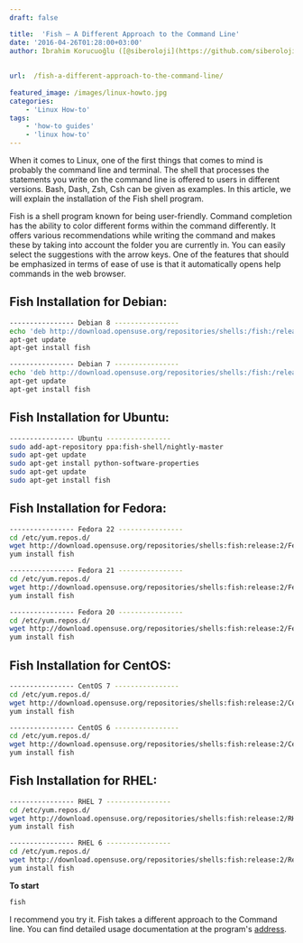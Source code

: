 ```yaml
---
draft: false

title:  'Fish – A Different Approach to the Command Line'
date: '2016-04-26T01:28:00+03:00'
author: İbrahim Korucuoğlu ([@siberoloji](https://github.com/siberoloji))
 
 
url:  /fish-a-different-approach-to-the-command-line/
 
featured_image: /images/linux-howto.jpg
categories:
    - 'Linux How-to'
tags:
    - 'how-to guides'
    - 'linux how-to'
---
```



When it comes to Linux, one of the first things that comes to mind is probably the command line and terminal. The shell that processes the statements you write on the command line is offered to users in different versions. Bash, Dash, Zsh, Csh can be given as examples. In this article, we will explain the installation of the Fish shell program.



Fish is a shell program known for being user-friendly. Command completion has the ability to color different forms within the command differently. It offers various recommendations while writing the command and makes these by taking into account the folder you are currently in. You can easily select the suggestions with the arrow keys. One of the features that should be emphasized in terms of ease of use is that it automatically opens help commands in the web browser.



## Fish Installation for Debian:


```bash
---------------- Debian 8 ----------------
echo 'deb http://download.opensuse.org/repositories/shells:/fish:/release:/2/Debian_8.0/ /' &gt;&gt; /etc/apt/sources.list.d/fish.list
apt-get update
apt-get install fish

---------------- Debian 7 ----------------
echo 'deb http://download.opensuse.org/repositories/shells:/fish:/release:/2/Debian_7.0/ /' &gt;&gt; /etc/apt/sources.list.d/fish.list
apt-get update
apt-get install fish
```



## Fish Installation for Ubuntu:


```bash
---------------- Ubuntu ----------------
sudo add-apt-repository ppa:fish-shell/nightly-master
sudo apt-get update
sudo apt-get install python-software-properties
sudo apt-get update
sudo apt-get install fish
```



## Fish Installation for Fedora:


```bash
---------------- Fedora 22 ----------------
cd /etc/yum.repos.d/
wget http://download.opensuse.org/repositories/shells:fish:release:2/Fedora_22/shells:fish:release:2.repo
yum install fish

---------------- Fedora 21 ----------------
cd /etc/yum.repos.d/
wget http://download.opensuse.org/repositories/shells:fish:release:2/Fedora_21/shells:fish:release:2.repo
yum install fish

---------------- Fedora 20 ----------------
cd /etc/yum.repos.d/
wget http://download.opensuse.org/repositories/shells:fish:release:2/Fedora_20/shells:fish:release:2.repo
yum install fish
```



## Fish Installation for CentOS:


```bash
---------------- CentOS 7 ----------------
cd /etc/yum.repos.d/
wget http://download.opensuse.org/repositories/shells:fish:release:2/CentOS_7/shells:fish:release:2.repo
yum install fish

---------------- CentOS 6 ----------------
cd /etc/yum.repos.d/
wget http://download.opensuse.org/repositories/shells:fish:release:2/CentOS_6/shells:fish:release:2.repo
yum install fish
```



## Fish Installation for RHEL:


```bash
---------------- RHEL 7 ----------------
cd /etc/yum.repos.d/
wget http://download.opensuse.org/repositories/shells:fish:release:2/RHEL_7/shells:fish:release:2.repo
yum install fish

---------------- RHEL 6 ----------------
cd /etc/yum.repos.d/
wget http://download.opensuse.org/repositories/shells:fish:release:2/RedHat_RHEL-6/shells:fish:release:2.repo
yum install fish
```



**To start**


```bash
fish
```



I recommend you try it. Fish takes a different approach to the Command line. You can find detailed usage documentation at the program's <a href="http://fishshell.com/" target="_blank" rel="noreferrer noopener">address</a>.

